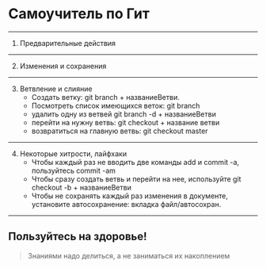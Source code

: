 # Самоучитель по Гит
---
1. Предварительные действия
---
2. Изменения и сохранения
---
3. Ветвление и слияние
    * Создать ветку: git branch + названиеВетви.
    * Посмотреть список имеющихся веток: git branch
    * удалить одну из ветвей git branch -d + названиеВетви
    * перейти на нужну ветвь: git checkout + название ветви
    * возвратиться на главную ветвь: git checkout master
--- 
4. Некоторые хитрости, лайфхаки
    * Чтобы каждый раз не вводить две команды add и commit -a, пользуйтесь commit -am
    * Чтобы сразу создать ветвь и перейти на нее, используйте git checkout -b + названиеВетви
    * Чтобы не сохранять каждый раз изменения в документе, установите автосохранение: вкладка файл/автосохран.
---

## Пользуйтесь на здоровье!
>Знаниями надо делиться, а не заниматься их накоплением